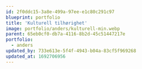 ```yaml
---
id: 2f0ddc15-3a8e-499a-97ee-e1c80c291c97
blueprint: portfolio
title: 'Kulturell tilhørighet'
image: portfolio/anders/kulturell-min.webp
parent: 65eb0cf0-db7a-4116-8b2d-45c51447217e
portfolio:
  - anders
updated_by: 733e613e-5f4f-4943-b04a-83cf5f969268
updated_at: 1692706956
---
```

